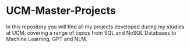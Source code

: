 # UCM-Master-Projects
In this repository you will find all my projects developed during my studies at UCM, covering a range of topics from SQL and NoSQL Databases to Machine Learning, GPT and NLM. 
